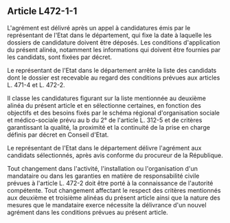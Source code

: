 ## Article L472-1-1

L'agrément est délivré après un appel à candidatures émis par le représentant de l'Etat dans le département,
qui fixe la date à laquelle les dossiers de candidature doivent être déposés. Les conditions d'application du
présent alinéa, notamment les informations qui doivent être fournies par les candidats, sont fixées par décret.

Le représentant de l'Etat dans le département arrête la liste des candidats dont le dossier est recevable au
regard des conditions prévues aux articles L. 471-4 et L. 472-2.

Il classe les candidatures figurant sur la liste mentionnée au deuxième alinéa du présent article et en
sélectionne certaines, en fonction des objectifs et des besoins fixés par le schéma régional d'organisation
sociale et médico-sociale prévu au b du 2° de l'article L. 312-5 et de critères garantissant la qualité, la
proximité et la continuité de la prise en charge définis par décret en Conseil d'Etat.

Le représentant de l'Etat dans le département délivre l'agrément aux candidats sélectionnés, après avis
conforme du procureur de la République.

Tout changement dans l'activité, l'installation ou l'organisation d'un mandataire ou dans les garanties en
matière de responsabilité civile prévues à l'article L. 472-2 doit être porté à la connaissance de l'autorité
compétente. Tout changement affectant le respect des critères mentionnés aux deuxième et troisième alinéas
du présent article ainsi que la nature des mesures que le mandataire exerce nécessite la délivrance d'un
nouvel agrément dans les conditions prévues au présent article.


